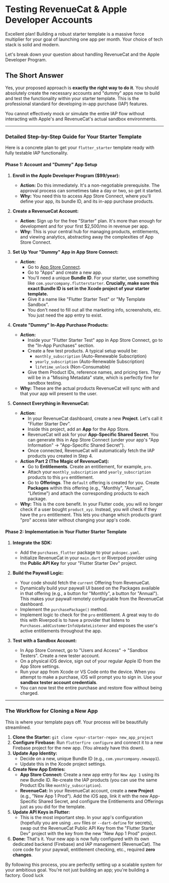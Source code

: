 # Testing RevenueCat & Apple Developer Accounts

Excellent plan! Building a robust starter template is a massive force multiplier for your goal of launching one app per month. Your choice of tech stack is solid and modern.

Let's break down your question about handling RevenueCat and the Apple Developer Program.

## The Short Answer

Yes, your proposed approach is **exactly the right way to do it**. You should absolutely create the necessary accounts and "dummy" apps now to build and test the functionality within your starter template. This is the professional standard for developing in-app purchase (IAP) features.

You cannot effectively mock or simulate the entire IAP flow without interacting with Apple's and RevenueCat's actual sandbox environments.

---

### Detailed Step-by-Step Guide for Your Starter Template

Here is a concrete plan to get your `flutter_starter` template ready with fully testable IAP functionality.

#### Phase 1: Account and "Dummy" App Setup

1. **Enroll in the Apple Developer Program ($99/year):**
    * **Action:** Do this immediately. It's a non-negotiable prerequisite. The approval process can sometimes take a day or two, so get it started.
    * **Why:** You need this to access App Store Connect, where you'll define your app, its bundle ID, and its in-app purchase products.

2. **Create a RevenueCat Account:**
    * **Action:** Sign up for the free "Starter" plan. It's more than enough for development and for your first $2,500/mo in revenue per app.
    * **Why:** This is your central hub for managing products, entitlements, and viewing analytics, abstracting away the complexities of App Store Connect.

3. **Set Up Your "Dummy" App in App Store Connect:**
    * **Action:**
        * Go to [App Store Connect](https://appstoreconnect.apple.com/).
        * Go to "Apps" and create a new app.
        * You'll need a unique **Bundle ID**. For your starter, use something like `com.yourcompany.flutterstarter`. **Crucially, make sure this exact Bundle ID is set in the Xcode project of your starter template.**
        * Give it a name like "Flutter Starter Test" or "My Template Sandbox".
        * You don't need to fill out all the marketing info, screenshots, etc. You just need the app entry to exist.

4. **Create "Dummy" In-App Purchase Products:**
    * **Action:**
        * Inside your "Flutter Starter Test" app in App Store Connect, go to the "In-App Purchases" section.
        * Create a few test products. A typical setup would be:
            * `monthly_subscription` (Auto-Renewable Subscription)
            * `yearly_subscription` (Auto-Renewable Subscription)
            * `lifetime_unlock` (Non-Consumable)
        * Give them Product IDs, reference names, and pricing tiers. They will be in a "Missing Metadata" state, which is perfectly fine for sandbox testing.
    * **Why:** These are the actual products RevenueCat will sync with and that your app will present to the user.

5. **Connect Everything in RevenueCat:**
    * **Action:**
        * In your RevenueCat dashboard, create a new **Project**. Let's call it "Flutter Starter Dev".
        * Inside this project, add an **App** for the App Store.
        * RevenueCat will ask for your **App-Specific Shared Secret**. You can generate this in App Store Connect (under your app's "App Information" -> "App-Specific Shared Secret").
        * Once connected, RevenueCat will automatically fetch the IAP products you created in Step 4.
    * **Action Part 2 (The Magic of RevenueCat):**
        * Go to **Entitlements**. Create an entitlement, for example, `pro`.
        * Attach your `monthly_subscription` and `yearly_subscription` products to this `pro` entitlement.
        * Go to **Offerings**. The `default` offering is created for you. Create **Packages** within this offering (e.g., "Monthly", "Annual", "Lifetime") and attach the corresponding products to each package.
    * **Why:** This is the core benefit. In your Flutter code, you will no longer check if a user bought `product_xyz`. Instead, you will check if they have the `pro` entitlement. This lets you change which products grant "pro" access later without changing your app's code.

#### Phase 2: Implementation in Your Flutter Starter Template

1. **Integrate the SDK:**
    * Add the `purchases_flutter` package to your `pubspec.yaml`.
    * Initialize RevenueCat in your `main.dart` or Riverpod provider using the **Public API Key** for your "Flutter Starter Dev" project.

2. **Build the Paywall Logic:**
    * Your code should fetch the `current` Offering from RevenueCat.
    * Dynamically build your paywall UI based on the Packages available in that offering (e.g., a button for "Monthly", a button for "Annual"). This makes your paywall remotely configurable from the RevenueCat dashboard.
    * Implement the `purchasePackage()` method.
    * Implement logic to check for the `pro` entitlement. A great way to do this with Riverpod is to have a provider that listens to `Purchases.addCustomerInfoUpdateListener` and exposes the user's active entitlements throughout the app.

3. **Test with a Sandbox Account:**
    * In App Store Connect, go to "Users and Access" -> "Sandbox Testers". Create a new tester account.
    * On a physical iOS device, sign out of your regular Apple ID from the App Store settings.
    * Run your app from Xcode or VS Code onto the device. When you attempt to make a purchase, iOS will prompt you to sign in. Use your **sandbox tester account credentials**.
    * You can now test the entire purchase and restore flow without being charged.

---

### The Workflow for Cloning a New App

This is where your template pays off. Your process will be beautifully streamlined.

1. **Clone the Starter:** `git clone <your-starter-repo> new_app_project`
2. **Configure Firebase:** Run `flutterfire configure` and connect it to a new Firebase project for the new app. (You already have this down).
3. **Update App Identity:**
    * Decide on a new, unique Bundle ID (e.g., `com.yourcompany.newapp1`).
    * Update this in the Xcode project settings.
4. **Create New App Entries:**
    * **App Store Connect:** Create a new app entry for `New App 1` using its new Bundle ID. Re-create the IAP products (you can use the same Product IDs like `monthly_subscription`).
    * **RevenueCat:** In your RevenueCat account, create a **new Project** (e.g., "New App 1 Prod"). Add the iOS app, link it with the new App-Specific Shared Secret, and configure the Entitlements and Offerings just as you did for the template.
5. **Update API Keys in Flutter:**
    * This is the most important step. In your app's configuration (hopefully you are using `.env` files or `--dart-define` for secrets), swap out the RevenueCat Public API Key from the "Flutter Starter Dev" project with the key from the new "New App 1 Prod" project.
6. **Done:** That's it. Your new app is now fully configured with its own dedicated backend (Firebase) and IAP management (RevenueCat). The core code for your paywall, entitlement checking, etc., required **zero changes**.

By following this process, you are perfectly setting up a scalable system for your ambitious goal. You're not just building an app; you're building a factory. Good luck
